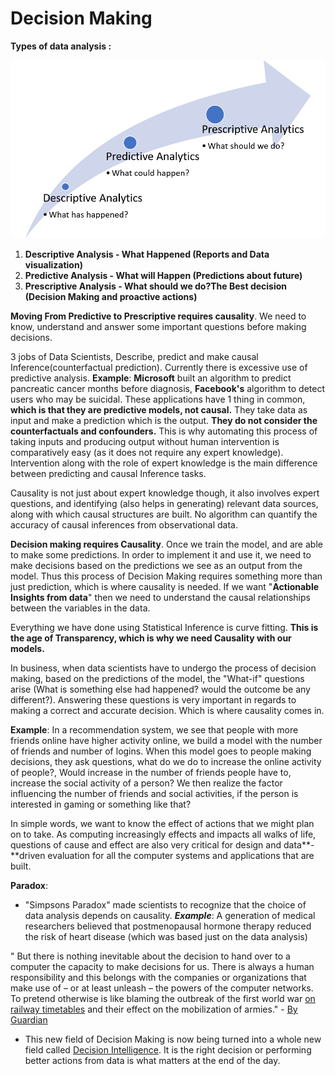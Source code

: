 # Decision Making

**Types of data analysis :**

![Predictive to Prescriptive Analytics is where causality comes in.](.gitbook/assets/image.png)

1. **Descriptive Analysis - What Happened  \(Reports and Data visualization\)**
2. **Predictive Analysis - What will Happen \(Predictions about future\)**
3. **Prescriptive Analysis - What should we do?The Best decision \(Decision Making and proactive actions\)**

**Moving From Predictive to Prescriptive requires causality**. We need to know, understand and answer some important questions before making decisions. 

3 jobs of Data Scientists, Describe, predict and make causal Inference\(counterfactual prediction\). Currently there is excessive use of predictive analysis. **Example**: **Microsoft** built an algorithm to predict pancreatic cancer months before diagnosis, **Facebook's** algorithm to detect users who may be suicidal. These applications have 1 thing in common, **which is that they are predictive models, not causal.** They take data as input and make a prediction which is the output. **They do not consider the counterfactuals and confounders.** This is why automating this process of taking inputs and producing output without human intervention is comparatively easy \(as it does not require any expert knowledge\). Intervention along with the role of expert knowledge is the main difference between predicting and causal Inference tasks.

Causality is not just about expert knowledge though, it also involves expert questions, and identifying \(also helps in generating\) relevant data sources, along with which causal structures are built. No algorithm can quantify the accuracy of causal inferences from observational data.

**Decision making requires Causality**. Once we train the model, and are able to make some predictions. In order to implement it and use it, we need to make decisions based on the predictions we see as an output from the model. Thus this process of Decision Making requires something more than just prediction, which is where causality is needed. If we want "**Actionable Insights from data**" then we need to understand the causal relationships between the variables in the data.

Everything we have done using Statistical Inference is curve fitting. **This is the age of Transparency, which is why we need Causality with our models.**

In business, when data scientists have to undergo the process of decision making, based on the predictions of the model, the "What-if" questions arise \(What is something else had happened? would the outcome be any different?\). Answering these questions is very important in regards to making a correct and accurate decision. Which is where causality comes in.

**Example**: In a recommendation system, we see that people with more friends online have higher activity online, we build a model with the number of friends and number of logins. When this model goes to people making decisions, they ask questions, what do we do to increase the online activity of people?, Would increase in the number of friends people have to, increase the social activity of a person? We then realize the factor influencing the number of friends and social activities, if the person is interested in gaming or something like that?

In simple words, we want to know the effect of actions that we might plan on to take. As computing increasingly effects and impacts all walks of life, questions of cause and effect are also very critical for design and data**-**driven evaluation for all the computer systems and applications that are built.

**Paradox**: 

* "Simpsons Paradox" made scientists to recognize that the choice of data analysis depends on causality. _**Example**_: A generation of medical researchers believed that postmenopausal hormone therapy reduced the risk of heart disease \(which was based just on the data analysis\)

" But there is nothing inevitable about the decision to hand over to a computer the capacity to make decisions for us. There is always a human responsibility and this belongs with the companies or organizations that make use of – or at least unleash – the powers of the computer networks. To pretend otherwise is like blaming the outbreak of the first world war [on railway timetables](http://media.nationalarchives.gov.uk/index.php/railways-and-the-mobilisation-for-war-in-1914/) and their effect on the mobilization of armies." - [By Guardian ](https://www.theguardian.com/commentisfree/2016/oct/23/the-guardian-view-on-machine-learning-people-must-decide)

* This new field of Decision Making is now being turned into a whole new field called [Decision Intelligence](https://en.wikipedia.org/wiki/Decision_intelligence). It is the right decision or performing better actions from data is what matters at the end of the day.

